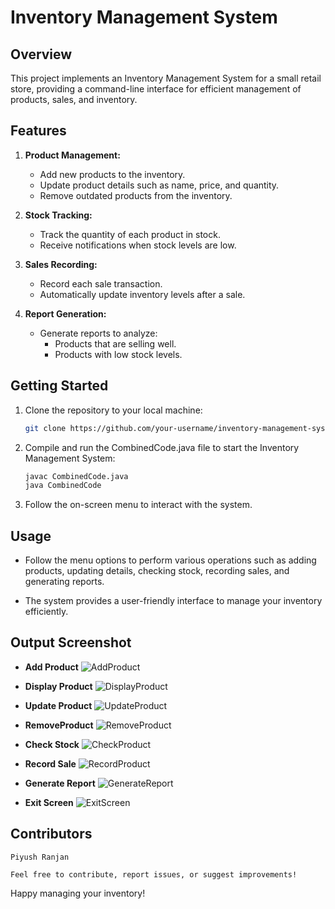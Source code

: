 # Inventory Management System

## Overview

This project implements an Inventory Management System for a small retail store, providing a command-line interface for efficient management of products, sales, and inventory.

## Features

1. **Product Management:**
   - Add new products to the inventory.
   - Update product details such as name, price, and quantity.
   - Remove outdated products from the inventory.

2. **Stock Tracking:**
   - Track the quantity of each product in stock.
   - Receive notifications when stock levels are low.

3. **Sales Recording:**
   - Record each sale transaction.
   - Automatically update inventory levels after a sale.

4. **Report Generation:**
   - Generate reports to analyze:
     - Products that are selling well.
     - Products with low stock levels.

## Getting Started

1. Clone the repository to your local machine:

   ```bash
   git clone https://github.com/your-username/inventory-management-system.git
   
2. Compile and run the CombinedCode.java file to start the Inventory Management System:

   ```bash
   javac CombinedCode.java
   java CombinedCode
   
3. Follow the on-screen menu to interact with the system.

## Usage
   - Follow the menu options to perform various operations such as adding products, updating details, checking stock, recording sales, and generating reports.

   - The system provides a user-friendly interface to manage your inventory efficiently.

## Output Screenshot
   - **Add Product**
   ![AddProduct](Images/01_AddProduct.png)
   
   - **Display Product**
   ![DisplayProduct](Images/02_DisplayProduct.png)
   
   - **Update Product**
   ![UpdateProduct](Images/03_UpdateProduct.png)
   
   - **RemoveProduct**
   ![RemoveProduct](Images/04_RemoveProduct.png)
   
   - **Check Stock**
   ![CheckProduct](Images/05_CheckStock.png)
   
   - **Record Sale**
   ![RecordProduct](Images/06_RecordSale.png)
   
   - **Generate Report**
   ![GenerateReport](Images/07_GenerateReport.png)
   
   - **Exit Screen**
   ![ExitScreen](Images/08_ExitScreen.png)

<!-- Replace "path/to/screenshot.png" with the actual path to your output screenshot. -->

## Contributors

    Piyush Ranjan
    
    Feel free to contribute, report issues, or suggest improvements!

Happy managing your inventory!

